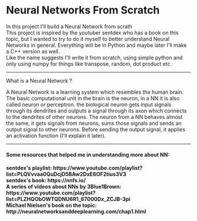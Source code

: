 # Neural Networks From Scratch

In this project I'll build a Neural Network from scrath <br>
This project is inspired by the youtuber sentdex who has a book on this topic, but I wanted to try to do it myself to better understand Neural Networks in general.
Everything will be in Python and maybe later I'll make a C++ version as well. <br>
Like the name suggests I'll write it from scratch, using simple python and only using numpy for things like transpose, random, dot product etc.

---

What is a Neural Network ?

A Neural Network is a learning system which resembles the human brain. The basic computational unit in the brain is the neuron, in a NN it is also called neuron or perceptron.
the biological neuron gets input signals through its dendrites and outputs a signal through its axon which connects to the dendrites of other neurons. The neuron from a NN behaves almost the same, it gets signals from neurons, sums those signals and sends an output signal to other neurons. Before sending the output signal, it applies an activation function (I'll explain it later).
<!--
<img height="150px" width="200px" align="left" src="https://www.google.com/url?sa=i&url=https%3A%2F%2Fwww.tutorialspoint.com%2Ftensorflow%2Ftensorflow_single_layer_perceptron.htm&psig=AOvVaw1GtMt1_dJD8vQeFeLOtkF0&ust=1612000169981000&source=images&cd=vfe&ved=0CAIQjRxqFwoTCODkjO7uwO4CFQAAAAAdAAAAABAy" />
<br>
Neurons are arranged in layers: input layer, hidden layers and output layer.
The input layer takes the input of the model and feeds it to the next layer through connections named weights, and so on, until it reaches the output layer, where it will generate predictions -->

---

<h4>Some resources that helped me in understanding more about NN:<h4/>
     sentdex's playlist: https://www.youtube.com/playlist?list=PLQVvvaa0QuDcjD5BAw2DxE6OF2tius3V3
<br> sentdex's book: https://nnfs.io/
<br> A series of videos about NNs by 3Blue1Brown: <br> https://www.youtube.com/playlist?list=PLZHQObOWTQDNU6R1_67000Dx_ZCJB-3pi
<br> Michael Nielsen's book on the topic: http://neuralnetworksanddeeplearning.com/chap1.html
